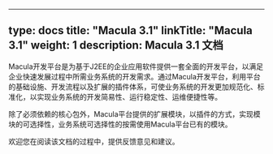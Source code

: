 
---
type: docs
title: "Macula 3.1"
linkTitle: "Macula 3.1"
weight: 1
description: Macula 3.1 文档
---

Macula开发平台是为基于J2EE的企业应用软件提供一套全面的开发平台，以满足企业快速发展过程中所需业务系统的开发需求。通过Macula开发平台，利用平台的基础设施、开发流程以及扩展的插件体系，可使业务系统的开发更加规范化、标准化，以实现业务系统的开发简易性、运行稳定性、运维便捷性等。

除了必须依赖的核心包外，Macula平台提供的扩展模块，以插件的方式，实现模块的可选择性，业务系统可选择性的按需使用Macula平台已有的模块。

欢迎您在阅读该文档的过程中，提供反馈意见和建议。
